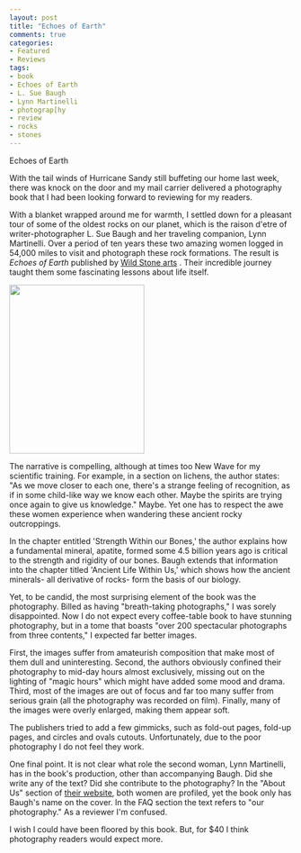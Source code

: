 ```yaml
---
layout: post
title: "Echoes of Earth"
comments: true
categories:
- Featured
- Reviews
tags:
- book
- Echoes of Earth
- L. Sue Baugh
- Lynn Martinelli
- photograp[hy
- review
- rocks
- stones
---
```

Echoes of Earth

With the tail winds of Hurricane Sandy still buffeting our home last week, there was knock on the door and my mail carrier delivered a photography book that I had been looking forward to reviewing for my readers.

With a blanket wrapped around me for warmth, I settled down for a pleasant tour of some of the oldest rocks on our planet, which is the raison d'etre of writer-photographer L. Sue Baugh and her traveling companion, Lynn Martinelli. Over a period of ten years these two amazing women logged in 54,000 miles to visit and photograph these rock formations. The result is <em>Echoes of Earth</em> published by <a href="http://www.wildstonearts.com">Wild Stone arts</a> . Their incredible journey taught them some fascinating lessons about life itself.

<a href="http://blog.lesterpickerphoto.com/wp-content/uploads/2012/11/eoe_coverb.jpg"><img class="alignnone size-medium wp-image-2436" title="eoe_coverb" src="http://blog.lesterpickerphoto.com/wp-content/uploads/2012/11/eoe_coverb-240x300.jpg" alt="" width="240" height="300"></a>

The narrative is compelling, although at times too New Wave for my scientific training. For example, in a section on lichens, the author states: "As we move closer to each one, there's a strange feeling of recognition, as if in some child-like way we know each other. Maybe the spirits are trying once again to give us knowledge." Maybe. Yet one has to respect the awe these women experience when wandering these ancient rocky outcroppings.

In the chapter entitled 'Strength Within our Bones,' the author explains how a fundamental mineral, apatite, formed some 4.5 billion years ago is critical to the strength and rigidity of our bones. Baugh extends that information into the chapter titled 'Ancient Life Within Us,' which shows how the ancient minerals- all derivative of rocks- form the basis of our biology.

Yet, to be candid, the most surprising element of the book was the photography. Billed as having "breath-taking photographs," I was sorely disappointed. Now I do not expect every coffee-table book to have stunning photography, but in a tome that boasts "over 200 spectacular photographs from three contents," I expected far better images.

First, the images suffer from amateurish composition that make most of them dull and uninteresting. Second, the authors obviously confined their photography to mid-day hours almost exclusively, missing out on the lighting of "magic hours" which might have added some mood and drama. Third, most of the images are out of focus and far too many suffer from serious grain (all the photography was recorded on film). Finally, many of the images were overly enlarged, making them appear soft.

The publishers tried to add a few gimmicks, such as fold-out pages, fold-up pages, and circles and ovals cutouts. Unfortunately, due to the poor photography I do not feel they work.

One final point. It is not clear what role the second woman, Lynn Martinelli, has in the book's production, other than accompanying Baugh. Did she write any of the text? Did she contribute to the photography? In the "About Us" section of <a href="http://www.wildstonearts.com">their website</a>, both women are profiled, yet the book only has Baugh's name on the cover. In the FAQ section the text refers to "our photography." As a reviewer I'm confused.

I wish I could have been floored by this book. But, for $40 I think photography readers would expect more.

 

 